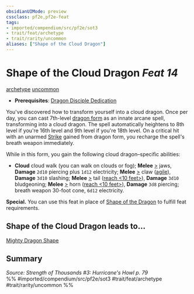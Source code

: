 ```yaml
---
obsidianUIMode: preview
cssclass: pf2e,pf2e-feat
tags:
- imported/compendium/src/pf2e/sot3
- trait/feat/archetype
- trait/rarity/uncommon
aliases: ["Shape of the Cloud Dragon"]
---
```

# Shape of the Cloud Dragon  *Feat 14*  
[archetype](archetype.md)  [uncommon](uncommon.md)  

- **Prerequisites**: [Dragon Disciple Dedication](dragon-disciple-dedication-apg.md)

You've discovered how to transform yourself into a cloud dragon. Once per day, you can cast 7th-level [dragon form](../spells/dragon-form.md) as an innate arcane spell, transforming into a cloud dragon. The spell automatically heightens to 8th level if you're 16th level and 9th level if you're 18th level. On a critical hit with an unarmed [Strike](strike.md) gained from dragon form, you recharge the spell's breath weapon immediately.

While in this form, you gain the following cloud dragon–specific abilities:

- **Cloud** cloud walk (you can walk on clouds or fog); **Melee** [>](chapter-9-playing-the-game.md#Actions "Single Action") jaws, **Damage** `2d10` piercing plus `1d12` electricity; **Melee** [>](chapter-9-playing-the-game.md#Actions "Single Action") claw ([agile](agile.md)), **Damage** `3d10` slashing; **Melee** [>](chapter-9-playing-the-game.md#Actions "Single Action") tail ([reach <10 feet>](reach.md)), **Damage** `3d10` bludgeoning; **Melee** [>](chapter-9-playing-the-game.md#Actions "Single Action") horn ([reach <10 feet>](reach.md)), **Damage** `3d8` piercing; breath weapon 30-foot cone, `6d12` electricity.

**Special.** You can use this feat in place of [Shape of the Dragon](shape-of-the-dragon-apg.md) to fulfill feat requirements.

## Shape of the Cloud Dragon leads to...

[Mighty Dragon Shape](mighty-dragon-shape-apg.md)

## Summary

*Source: Strength of Thousands #3: Hurricane's Howl p. 79*  
%% #imported/compendium/src/pf2e/sot3 #trait/feat/archetype #trait/rarity/uncommon %%